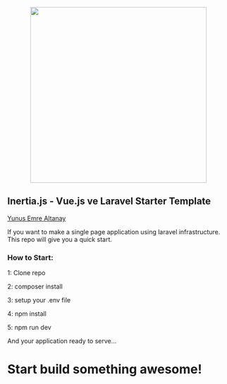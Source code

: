 <p align="center"><a href="https://laravel.com" target="_blank"><img src="https://raw.githubusercontent.com/laravel/art/master/logo-lockup/5%20SVG/2%20CMYK/1%20Full%20Color/laravel-logolockup-cmyk-red.svg" width="400"></a></p>

## Inertia.js - Vue.js ve Laravel Starter Template

[Yunus Emre Altanay](yemrealtanay.xyz)

<p>If you want to make a single page application using laravel infrastructure. This repo will give you a quick start.</p>

### How to Start:

1: Clone repo

2: composer install

3: setup your .env file

4: npm install

5: npm run dev

And your application ready to serve... 

# Start build something awesome!


